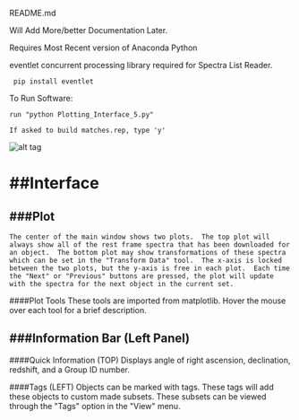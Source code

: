 README.md

Will Add More/better Documentation Later.

Requires Most Recent version of Anaconda Python

eventlet concurrent processing library required for Spectra List Reader.

     pip install eventlet

To Run Software: 

	run "python Plotting_Interface_5.py"
	
	If asked to build matches.rep, type 'y'
	

![alt tag](http://i.imgur.com/IZtURxg.png)	

##Interface
=======

###Plot
------
	The center of the main window shows two plots.  The top plot will always show all of the rest frame spectra that has been downloaded for an object.  The bottom plot may show transformations of these spectra which can be set in the "Transform Data" tool.  The x-axis is locked between the two plots, but the y-axis is free in each plot.  Each time the "Next" or "Previous" buttons are pressed, the plot will update with the spectra for the next object in the current set.

####Plot Tools
	These tools are imported from matplotlib.  Hover the mouse over each tool for a brief description.

###Information Bar (Left Panel)
------

####Quick Information (TOP)
	Displays angle of right ascension, declination, redshift, and a Group ID number.  

####Tags (LEFT)
	Objects can be marked with tags.  These tags will add these objects to custom made subsets.  These subsets can be viewed through the "Tags" option in the "View" menu.


